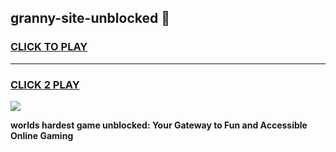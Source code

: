 
## granny-site-unblocked 👋
<h3>
<a href="https://premium.freeplayer.one?title=granny-site-unblocked&ref=14F">CLICK TO PLAY</a></h3>
<hr>

<h3>
<a href="https://premium.freeplayer.one?title=granny-site-unblocked&ref=14F">CLICK 2 PLAY</a>
  
</h3>

<a href="https://premium.freeplayer.one?title=granny-site-unblocked&ref=12F/"><img src="https://clearcache.store/games.png"></a>


**worlds hardest game unblocked: Your Gateway to Fun and Accessible Online Gaming**
